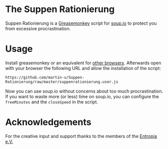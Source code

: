 The Suppen Rationierung
=======================

Suppen Rationierung is a [Greasemonkey](https://addons.mozilla.org/firefox/addon/greasemonkey/) script
for [soup.io](http://www.soup.io/) to protect you from excessive
procrastination.

Usage
=====

Install greasemonkey or an equivalent for
[other browsers](https://en.wikipedia.org/wiki/Greasemonkey#Equivalents_for_other_browsers).
Afterwards open with your browser the following URL and allow the installation
of the script:

    https://github.com/martin-v/Suppen-Rationierung/raw/master/suppenrationierung.user.js

Now you can use soup.io without concerns about too much procrastination. If you
want to waste more (or less) time on soup.io, you can configure the ```freeMinutes``` and
the ```closeSpeed``` in the script.

Acknowledgements
================

For the creative input and support thanks to the members of the [Entropia e.V.](https://entropia.de/)
